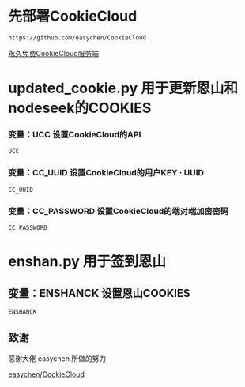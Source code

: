 # 先部署CookieCloud
```
https://github.com/easychen/CookieCloud
```

[永久免费CookieCloud服务端](https://ccu.modevil.dpdns.org/cookie-api)

# updated_cookie.py 用于更新恩山和nodeseek的COOKIES


### 变量：UCC 设置CookieCloud的API

```
UCC
```
### 变量：CC_UUID 设置CookieCloud的用户KEY · UUID

```
CC_UUID
```
### 变量：CC_PASSWORD 设置CookieCloud的端对端加密密码

```
CC_PASSWORD
```

# enshan.py 用于签到恩山

## 变量：ENSHANCK 设置恩山COOKIES

```
ENSHANCK
```


## 致谢

感谢大佬 easychen 所做的努力


[easychen/CookieCloud](https://github.com/easychen/CookieCloud)
